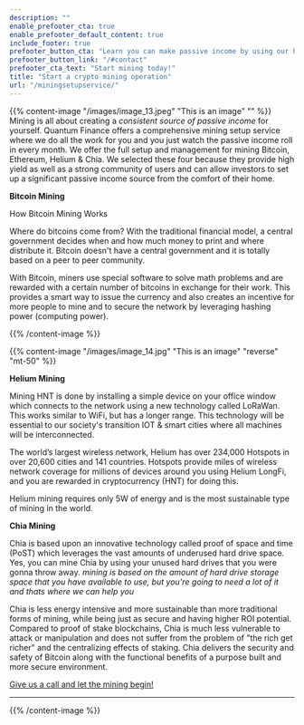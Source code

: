```yaml
---
description: ""
enable_prefooter_cta: true
enable_prefooter_default_content: true
include_footer: true
prefooter_button_cta: "Learn you can make passive income by using our hotspots"
prefooter_button_link: "/#contact"
prefooter_cta_text: "Start mining today!"
title: "Start a crypto mining operation"
url: "/miningsetupservice/"
---
```

{{% content-image "/images/image_13.jpeg" "This is an image" "" %}} 
Mining is all about creating a _consistent source of passive income_ for yourself. Quantum Finance offers a comprehensive mining setup service where we do all the work for you and you just watch the passive income roll in every month. We offer the full setup and management for mining Bitcoin, Ethereum, Helium & Chia. We selected these four because they provide high yield as well as a strong community of users and can allow investors to set up a significant passive income source from the comfort of their home. 

**Bitcoin Mining**

How Bitcoin Mining Works

Where do bitcoins come from? With the traditional financial model, a central government decides when and how much money to print and where distribute it. Bitcoin doesn't have a central government and it is totally based on a peer to peer community.

With Bitcoin, miners use special software to solve math problems and are rewarded with a certain number of bitcoins in exchange for their work. This provides a smart way to issue the currency and also creates an incentive for more people to mine and to secure the network by leveraging hashing power (computing power).


{{% /content-image %}}


{{% content-image "/images/image_14.jpg" "This is an image" "reverse" "mt-50" %}} 

**Helium Mining**

Mining HNT is done by installing a simple device on your office window which connects to the network using a new technology called LoRaWan. This works similar to WiFi, but has a longer range. This technology will be essential to our society's transition IOT & smart cities where all machines will be interconnected.

The world’s largest wireless network, Helium has over 234,000 Hotspots in over 20,600 cities and 141 countries. Hotspots provide miles of wireless network coverage for millions of devices around you using Helium LongFi, and you are rewarded in cryptocurrency (HNT) for doing this.

Helium mining requires only 5W of energy and is the most sustainable type of mining in the world.

**Chia Mining**

Chia is based upon an innovative technology called proof of space and time (PoST) which leverages the vast amounts of underused hard drive space. Yes, you can mine Chia by using your unused hard drives that you were gonna throw away.  _mining is based on the amount of hard drive storage space that you have available to use, but you're going to need a lot of it and thats where we can help you_

Chia is less energy intensive and more sustainable than more traditional forms of mining, while being just as secure and having higher ROI potential. Compared to proof of stake blockchains, Chia is much less vulnerable to attack or manipulation and does not suffer from the problem of "the rich get richer" and the centralizing effects of staking. Chia delivers the security and safety of Bitcoin along with the functional benefits of a purpose built and more secure environment.

<a href="skype:786 753 7817">Give us a call and let the mining begin!</a>
***

{{% /content-image %}}